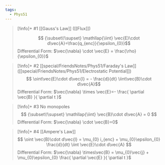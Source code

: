 ```yaml
---
tags:
  - Phys51
---
```


> [!info]+ #1 [[Gauss's Law]] ([[Flux]])
 > 
> $$
{\subset\!\supset} \mathllap{\iint} \vec{E}\cdot d\vec{A}=\frac{q_{enc}}{\epsilon_{0}}$$
> Differential Form: $\vec{\nabla} \cdot \vec{E} = \frac{\rho}{\epsilon_{0}}$

> [!info]+ #2 [[special/FriendsNotes/Phys51/Faraday's Law]] ([[special/FriendsNotes/Phys51/Electrostatic Potential]])
> $$
\oint\vec{E}\cdot d\vec{l} = - \frac{d}{dt} \iint\vec{B}\cdot d\vec{A}$$
>Differential Form: $\vec{\nabla} \times \vec{E}=- \frac{ \partial \vec{B} }{ \partial t }$

> [!info]+  #3 No monopoles
> $$
{\subset\!\supset} \mathllap{\iint} \vec{B}\cdot d\vec{A} = 0 $$
> Differential Form: $\vec{\nabla} \cdot \vec{B}=0$

> [!info]+  #4 [[Ampere's Law]]
 >$$
\oint \vec{B}\cdot d\vec{l}  = \mu_{0}
i_{enc} + \mu_{0}\epsilon_{0} \frac{d}{dt} \iint \vec{E}\cdot d\vec{A} $$
> Differential Form: $\vec{\nabla} \times\vec{B} = \mu_{0}\vec{j} + \mu_{0}\epsilon_{0} \frac{ \partial \vec{E} }{ \partial t }$


